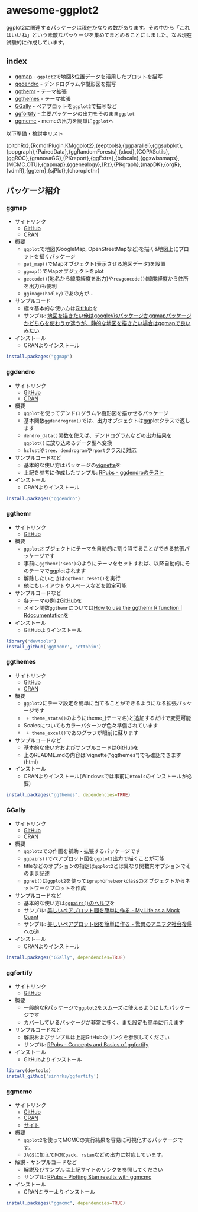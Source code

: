 # awesome-ggplot2
ggplot2に関連するパッケージは現在かなりの数があります。その中から「これはいいね」という素敵なパッケージを集めてまとめることにしました。なお現在試験的に作成しています。

## index
- [ggmap](#ggmap) - `ggplot2`で地図&位置データを活用したプロットを描写
- [ggdendro](#ggdendro) - デンドログラムや樹形図を描写
- [ggthemr](#ggthemr) - テーマ拡張
- [ggthemes](#ggthemes) - テーマ拡張
- [GGally](#ggally) - ペアプロットを`ggplot2`で描写など
- [ggfortify](#ggfortify) - 主要パッケージの出力をそのまま`ggplot`
- [ggmcmc](#ggmcmc) - mcmcの出力を簡単に`ggplot`へ

以下準備・検討中リスト

{pitchRx},{RcmdrPlugin.KMggplot2},{eeptools},{ggparallel},{ggsubplot},{popgraph},{PairedData},{ggRandomForests},{xkcd},{COPASutils},{ggROC},{granovaGG},{PKreport},{ggExtra},{bdscale},{ggswissmaps},{MCMC.OTU},{gapmap},{ggenealogy},{Rz},{PKgraph},{mapDK},{orgR},{vdmR},{ggtern},{sjPlot},{choroplethr}

## パッケージ紹介
### ggmap
- サイトリンク
  - [GitHub](https://github.com/dkahle/ggmap)
  - [CRAN](http://cran.r-project.org/web/packages/ggmap/index.html)
- 概要
  - `ggplot`で地図(GoogleMap, OpenStreetMapなど)を描く&地図上にプロットを描くパッケージ
  - `get_map()`でMapオブジェクト(表示させる地図データ)を設置
  - `ggmap()`でMapオブジェクトをplot
  - `geocode()`(地名から緯度経度を出力)や`revgeocode()`(緯度経度から住所を出力)も便利
  - `ggimage(hadley)`であの方が…
- サンプルコード
  - 極々基本的な使い方は[GitHub](https://github.com/dkahle/ggmap)を
  - サンプル: [地図を描きたい俺はgoogleVisパッケージかggmapパッケージかどちらを使おうか迷うが、静的な地図を描きたい場合はggmapで良いみたい](http://d.hatena.ne.jp/teramonagi/20140815/1408099162) 
- インストール
  - CRANよりインストール
```R
install.packages("ggmap")
```

### ggdendro
- サイトリンク
  - [GitHub](https://github.com/andrie/ggdendro)
  - [CRAN](http://cran.r-project.org/web/packages/ggdendro/index.html)
- 概要
  - `ggplot`を使ってデンドログラムや樹形図を描かせるパッケージ
  - 基本関数`ggdendrogram()`では、出力オブジェクトはggplotクラスで返します
  - `dendro_data()`関数を使えば、デンドログラムなどの出力結果を`ggplot()`に放り込めるデータ型へ変換
  - `hclust`や`tree`、`dendrogram`や`rpart`クラスに対応
- サンプルコードなど
  - 基本的な使い方はパッケージの[vignette](http://cran.r-project.org/web/packages/ggdendro/vignettes/ggdendro.html)を
  - 上記を参考に作成したサンプル: [RPubs - ggdendroのテスト](https://rpubs.com/kazutan/ggdendro_test)
- インストール
  - CRANよりインストール
```R
install.packages("ggdendro")
```
  
### ggthemr
- サイトリンク
  - [GitHub](https://github.com/cttobin/ggthemr)
- 概要
  - `ggplot`オブジェクトにテーマを自動的に割り当てることができる拡張パッケージです
  - 事前に`ggthemr('sea')`のようにテーマをセットすれば、以降自動的にそのテーマでggplotされます
  - 解除したいときは`ggthemr_reset()`を実行
  - 他にもレイアウトやスペースなどを設定可能
- サンプルコードなど
  - 各テーマの例は[GitHub](https://github.com/cttobin/ggthemr)を
  - メイン関数`ggthemr`については[How to use the ggthemr R function | Rdocumentation](http://www.rdocumentation.org/packages/ggthemr/functions/ggthemr)を
- インストール
  - GitHubよりインストール
```R
library("devtools")
install_github('ggthemr', 'cttobin')
```

### ggthemes
- サイトリンク
  - [GitHub](https://github.com/jrnold/ggthemes)
  - [CRAN](http://cran.r-project.org/web/packages/ggthemes/index.html)
- 概要
  - `ggplot2`にテーマ設定を簡単に当てることができるようになる拡張パッケージです
  - ` + theme_stata()`のようにtheme_(テーマ名)と追加するだけで変更可能
  - Scalesについてもカラーパターンが色々準備されています
  - ` + theme_excel()`であのグラフが眼前に蘇ります
- サンプルコードなど
  - 基本的な使い方およびサンプルコードは[GitHub](https://github.com/jrnold/ggthemes)を
  - 上のREADME.mdの内容は`vignette("ggthemes")でも確認できます(html)
- インストール
  - CRANよりインストール(Windowsでは事前に`Rtools`のインストールが必要)
```R
install.packages("ggthemes", dependencies=TRUE)
```

### GGally
- サイトリンク
  - [GitHub](https://github.com/ggobi/ggally)
  - [CRAN](http://cran.r-project.org/web/packages/GGally/index.html)
- 概要
  - `ggplot2`での作画を補助・拡張するパッケージです
  - `ggpairs()`でペアプロット図を`ggplot2`出力で描くことが可能
  - titleなどのオプションの指定は`ggplot2`とは異なり関数内オプションでそのまま記述
  - `ggnet()`は`ggplot2`を使って`igraph`or`network`classのオブジェクトからネットワークプロットを作成
- サンプルコードなど
  - 基本的な使い方は[`ggpairs()`のヘルプ](http://rpackages.ianhowson.com/cran/GGally/man/ggpairs.html)を
  - サンプル: [美しいペアプロット図を簡単に作る - My Life as a Mock Quant](http://d.hatena.ne.jp/teramonagi/20130412/1365767677)
  - サンプル: [美しいペアプロット図を簡単に作る - 驚異のアニヲタ社会復帰への道](http://d.hatena.ne.jp/MikuHatsune/20130412/1365774348)
- インストール
  - CRANよりインストール
```R
install.packages("GGally", dependencies=TRUE)
```

### ggfortify
- サイトリンク
  - [GitHub](https://github.com/sinhrks/ggfortify)
- 概要
  - 一般的なRパッケージで`ggplot2`をスムーズに使えるようにしたパッケージです
  - カバーしているパッケージが非常に多く、また設定も簡単に行えます
- サンプルコードなど
  - 解説およびサンプルは上記GitHubのリンクを参照してください
  - サンプル: [RPubs - Concepts and Basics of ggfortify](http://rpubs.com/sinhrks/basics)
- インストール
  - GitHubよりインストール
```R
library(devtools)
install_github('sinhrks/ggfortify')
```

### ggmcmc
- サイトリンク
  - [GitHub](https://github.com/xfim/ggmcmc)
  - [CRAN](http://cran.r-project.org/web/packages/ggmcmc/index.html)
  - [サイト](http://xavier-fim.net/packages/ggmcmc/)
- 概要
  - `ggplot2`を使ってMCMCの実行結果を容易に可視化するパッケージです。
  - `JAGS`に加えて`MCMCpack`、`rstan`などの出力に対応しています。
- 解説・サンプルコードなど
  - 解説及びサンプルは上記サイトのリンクを参照してください
  - サンプル: [RPubs - Plotting Stan results with ggmcmc](http://rpubs.com/ssong/ggmcmc_stan)
- インストール
  - CRANミラーよりインストール
```R
install.packages("ggmcmc", dependencies=TRUE)
```
